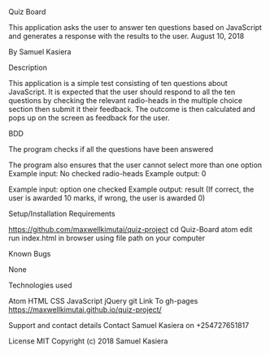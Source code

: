 Quiz Board

This application asks the user to answer ten questions based on JavaScript and generates a response with the results to the user. August 10, 2018

By Samuel Kasiera

Description

This application is a simple test consisting of ten questions about JavaScript. It is expected that the user should respond to all the ten questions by checking the relevant radio-heads in the multiple choice section then submit it their feedback. The outcome is then calculated and pops up on the screen as feedback for the user.

BDD

The program checks if all the questions have been answered

The program also ensures that the user cannot select more than one option
Example input: No checked radio-heads
Example output: 0

Example input: option one checked
Example output: result (If correct, the user is awarded 10 marks, if wrong, the user is awarded 0)


Setup/Installation Requirements

https://github.com/maxwellkimutai/quiz-project
cd Quiz-Board
atom
edit
run index.html in browser using file path on your computer

Known Bugs

None

Technologies used

Atom
HTML
CSS
JavaScript
jQuery
git
Link To gh-pages
https://maxwellkimutai.github.io/quiz-project/

Support and contact details
Contact Samuel Kasiera on +254727651817

License
MIT Copyright (c) 2018 Samuel Kasiera
